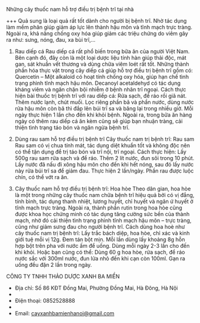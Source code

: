 Những cây thuốc nam hỗ trợ điều trị bệnh trĩ tại nhà

+++ Quả sung là loại quả rất tốt dành cho người bị bệnh trĩ. Nhờ tác dụng làm mềm phân giúp giảm áp lực lên thành hậu môn và tĩnh mạch trực tràng. Ngoài ra, khả năng chống oxy hóa giúp giảm các triệu chứng do viêm gây ra như: sưng, nóng, đau, xa bùi trĩ,...

1. Rau diếp cá
Rau diếp cá rất phổ biến trong bữa ăn của người Việt Nam. Bên cạnh đó, đây còn là một loại dược liệu tính hàn giúp thải độc, mát gan, sát khuẩn vết thương và dùng chữa viêm loét rất tốt. Những thành phần hóa thực vật trong cây diếp cá giúp hỗ trợ điều trị bệnh trĩ gồm có:
Quercetin – Một alkaloid có hoạt tính chống oxy hóa, giúp hạn chế tình trạng phình tĩnh mạch hậu môn.
Decanoyl acetaldehyd có tác dụng kháng viêm và ngăn chặn bội nhiễm ở bệnh nhân trĩ ngoại.
Cách thực hiện bài thuốc trị bệnh trĩ với rau diếp cá:
Rửa sạch, để ráo rồi giã nát.
Thêm nước lạnh, chút muối.
Lọc riêng phần bã và phần nước, dùng nước rửa hậu môn còn bã thì đắp lên búi trĩ sa và băng lại trong nhiều giờ.
Mỗi ngày thực hiện 1 lần cho đến khi khỏi bệnh.
Ngoài ra, trong bữa ăn hàng ngày có thêm rau diếp cá ăn kèm cũng sẽ giúp bạn nhuận tràng, cải thiện tình trạng táo bón và ngăn ngừa bệnh trĩ.

2. Dùng rau sam hỗ trợ điều trị bệnh trĩ
Cây thuốc nam trị bệnh trĩ: Rau sam
Rau sam có vị chua tính mát, tác dụng diệt khuẩn tốt và không độc nên có thể tận dụng để trị táo bón và trĩ nội, trĩ ngoại.
Cách thực hiện:
Lấy 500g rau sam rửa sạch và để ráo.
Thêm 2 lít nước, đun sôi trong 10 phút.
Lấy nước đã nấu đi xông hậu môn cho đến khi hết nóng, sau đó lấy nước này rửa búi trĩ sa để giảm đau.
Thực hiện 2 lần/ngày.
Phần rau được luộc chín, có thể vớt ra ăn.

3. Cây thuốc nam hỗ trợ điều trị bệnh trĩ: Hoa hòe
Theo dân gian, hoa hòe là một trong những cây thuốc nam chữa bệnh trĩ hiệu quả bởi có vị đắng, tính bình, tác dụng thanh nhiệt, lương huyết, chỉ huyết và ngăn ứ huyết ở tĩnh mạch trực tràng.
Ngoài ra, thành phần rutin trong hoa hòe cũng được khoa học chứng minh có tác dụng tăng cường sức bền của thành mạch, nhờ đó cải thiện tình trạng phình tĩnh mạch hậu môn – trực tràng, cũng như giảm sưng đau cho người bệnh trĩ.
Cách dùng hoa hoè như cây thuốc nam trị bệnh trĩ:
Lấy trắc bách diệp, hoa hòe, chỉ xác và kinh giới tuệ mỗi vị 12g.
Đem tán bột mịn.
Mỗi lần dùng lấy khoảng 8g hỗn hợp bột trên pha với nước ấm để uống.
Dùng mỗi ngày 2-3 lần cho đến khi khỏi.
Hoặc bạn cũng có thể:
Dùng 60 g hoa hòe, rửa sạch, để ráo nước sắc với 300ml nước, đun lửa nhỏ đến khi cạn còn 100ml. Gạn ra uống đều đặn 2 lần trong ngày.

CÔNG TY TNHH THẢO DƯỢC XANH BA MIỀN

- Địa chỉ: Số 86 KĐT Đồng Mai, Phường Đồng Mai, Hà Đông, Hà Nội
- 
- Điện thoại: 0852528888
- 
- Email: cayxanhbamienhanoi@gmail.com
